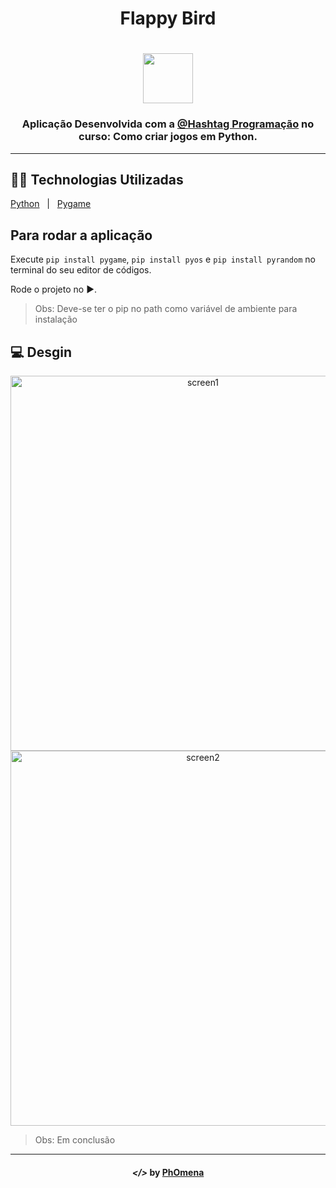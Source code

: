 <h1 align="center">Flappy Bird</h1>
<h1 align="center"><img width="80" src="https://imgur.com/EpQNGLE.png"></h1>
  
<h3 align="center">Aplicação Desenvolvida com a <a href="">@Hashtag Programação</a> no curso: Como criar jogos em Python.</h2>

---

## 👨‍💻 Technologias Utilizadas
<p display="block" align="left">
  <a href="https://www.python.org/">Python</a>&nbsp;&nbsp;&nbsp;|&nbsp;&nbsp;
  <a href="https://www.pygame.org/news">Pygame</a>
</p>

## Para rodar a aplicação

Execute ```pip install pygame```, ```pip install pyos``` e ```pip install pyrandom``` no terminal do seu editor de códigos.

Rode  o projeto no ▶️.

> Obs: Deve-se ter o pip no path como variável de ambiente para instalação
  
## 💻 Desgin
<p align="center">
<img width="600" src="./assets/desk1.PNG" alt="screen1">  
<img width="600" src="./assets/desk2.PNG" alt="screen2">  
</p>

> Obs: Em conclusão

---  

<h4 align="center"> <em>&lt;/&gt;</em> by <a href="https://github.com/PhOmena" target="_blank">PhOmena</a></h4>

